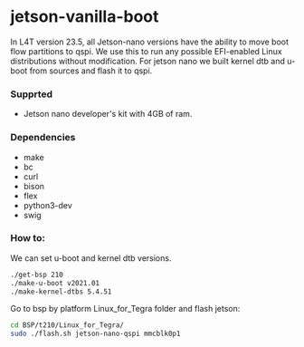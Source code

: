# jetson-vanilla-boot

In L4T version 23.5, all Jetson-nano versions have the ability to move boot flow partitions to qspi. We use this to run any possible EFI-enabled Linux distributions without modification. For jetson nano we built kernel dtb and u-boot from sources and flash it to qspi.

### Supprted
* Jetson nano developer's kit with 4GB of ram.

### Dependencies

* make
* bc 
* curl 
* bison 
* flex 
* python3-dev 
* swig

### How to:

We can set u-boot and kernel dtb versions.
```sh
./get-bsp 210
./make-u-boot v2021.01
./make-kernel-dtbs 5.4.51
```

Go to bsp by platform Linux_for_Tegra folder and flash jetson:

```sh
cd BSP/t210/Linux_for_Tegra/
sudo ./flash.sh jetson-nano-qspi mmcblk0p1
```

